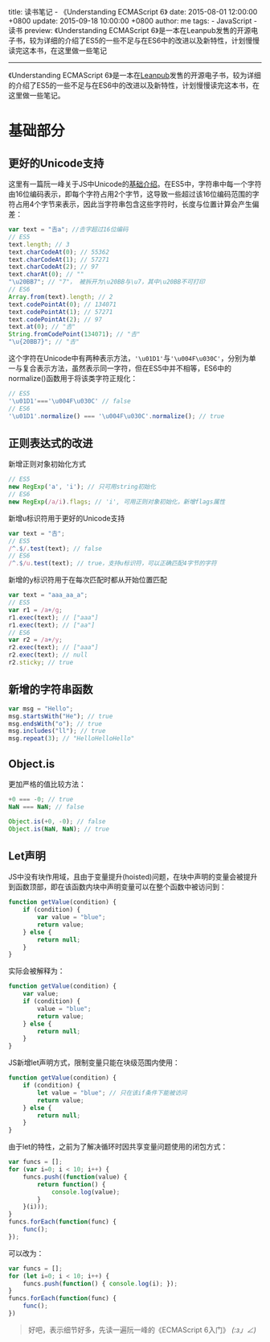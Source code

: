 title: 读书笔记 - 《Understanding ECMAScript 6》
date: 2015-08-01 12:00:00 +0800
update: 2015-09-18 10:00:00 +0800
author: me
tags:
    - JavaScript
    - 读书
preview: 《Understanding ECMAScript 6》是一本在Leanpub发售的开源电子书，较为详细的介绍了ES5的一些不足与在ES6中的改进以及新特性，计划慢慢读完这本书，在这里做一些笔记

---

《Understanding ECMAScript 6》是一本在[Leanpub](https://leanpub.com/understandinges6/read)发售的开源电子书，较为详细的介绍了ES5的一些不足与在ES6中的改进以及新特性，计划慢慢读完这本书，在这里做一些笔记。

# 基础部分

## 更好的Unicode支持

这里有一篇阮一峰关于JS中Unicode的[基础介绍](http://www.ruanyifeng.com/blog/2014/12/unicode.html)。在ES5中，字符串中每一个字符由16位编码表示，即每个字符占用2个字节，这导致一些超过该16位编码范围的字符占用4个字节来表示，因此当字符串包含这些字符时，长度与位置计算会产生偏差：

``` javascript
var text = "𠮷a"; //𠮷字超过16位编码
// ES5
text.length; // 3
text.charCodeAt(0); // 55362
text.charCodeAt(1); // 57271
text.charCodeAt(2); // 97
text.charAt(0); // ""
"\u20BB7"; // "7"， 被拆开为\u20BB与\u7，其中\u20BB不可打印
// ES6
Array.from(text).length; // 2
text.codePointAt(0); // 134071
text.codePointAt(1); // 57271
text.codePointAt(2); // 97
text.at(0); // "𠮷"
String.fromCodePoint(134071); // "𠮷"
"\u{20BB7}"; // "𠮷"
```

这个字符在Unicode中有两种表示方法，`'\u01D1'`与`'\u004F\u030C'`，分别为单一与复合表示方法，虽然表示同一字符，但在ES5中并不相等，ES6中的normalize()函数用于将该类字符正规化：

``` javascript
// ES5
'\u01D1'==='\u004F\u030C' // false
// ES6
'\u01D1'.normalize() === '\u004F\u030C'.normalize(); // true
```

## 正则表达式的改进

新增正则对象初始化方式

```javascript
// ES5
new RegExp('a', 'i'); // 只可用string初始化
// ES6
new RegExp(/a/i).flags; // 'i', 可用正则对象初始化，新增flags属性
```

新增u标识符用于更好的Unicode支持

``` javascript
var text = "𠮷";
// ES5
/^.$/.test(text); // false
// ES6
/^.$/u.test(text); // true，支持u标识符，可以正确匹配4字节的字符
```

新增的y标识符用于在每次匹配时都从开始位置匹配
``` javascript
var text = "aaa_aa_a";
// ES5
var r1 = /a+/g;
r1.exec(text); // ["aaa"]
r1.exec(text); // ["aa"]
// ES6
var r2 = /a+/y;
r2.exec(text); // ["aaa"]
r2.exec(text); // null
r2.sticky; // true
```

## 新增的字符串函数

``` javascript
var msg = "Hello";
msg.startsWith("He"); // true
msg.endsWith("o"); // true
msg.includes("ll"); // true
msg.repeat(3); // "HelloHelloHello"
```

## Object.is

更加严格的值比较方法：

``` javascript
+0 === -0; // true
NaN === NaN; // false

Object.is(+0, -0); // false
Object.is(NaN, NaN); // true
```

## Let声明

JS中没有块作用域，且由于变量提升(hoisted)问题，在块中声明的变量会被提升到函数顶部，即在该函数内块中声明变量可以在整个函数中被访问到：

``` javascript
function getValue(condition) {
    if (condition) {
        var value = "blue";
        return value;
    } else {
        return null;
    }
}
```

实际会被解释为：

``` javascript
function getValue(condition) {
    var value;
    if (condition) {
        value = "blue";
        return value;
    } else {
        return null;
    }
}
```

JS新增let声明方式，限制变量只能在块级范围内使用：

``` javascript
function getValue(condition) {
    if (condition) {
        let value = "blue"; // 只在该if条件下能被访问
        return value;
    } else {
        return null;
    }
}
```

由于let的特性，之前为了解决循环时因共享变量问题使用的闭包方式：

``` javascript
var funcs = [];
for (var i=0; i < 10; i++) {
    funcs.push((function(value) {
        return function() {
            console.log(value);
        }
    }(i)));
}
funcs.forEach(function(func) {
    func();
});
```

可以改为：

``` javascript
var funcs = [];
for (let i=0; i < 10; i++) {
    funcs.push(function() { console.log(i); });
}
funcs.forEach(function(func) {
    func();
})
```

> 好吧，表示细节好多，先读一遍阮一峰的《ECMAScript 6入门》 _(:з」∠)_
